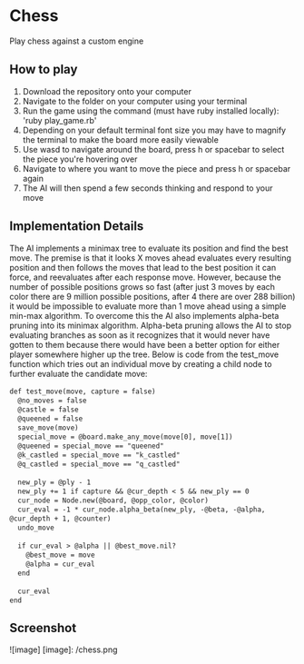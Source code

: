 # Chess

Play chess against a custom engine

## How to play

1. Download the repository onto your computer
2. Navigate to the folder on your computer using your terminal
3. Run the game using the command (must have ruby installed locally): 'ruby play_game.rb'
4. Depending on your default terminal font size you may have to magnify the terminal to make the board more easily viewable
5. Use wasd to navigate around the board, press h or spacebar to select the piece you're hovering over
6. Navigate to where you want to move the piece and press h or spacebar again
7. The AI will then spend a few seconds thinking and respond to your move

## Implementation Details

The AI implements a minimax tree to evaluate its position and find the best move. The premise is that it looks X moves ahead evaluates every resulting position and then follows the moves that lead to the best position it can force, and reevaluates after each response move.  However, because the number of possible positions grows so fast (after just 3 moves by each color there are 9 million possible positions, after 4 there are over 288 billion) it would be impossible to evaluate more than 1 move ahead using a simple min-max algorithm. To overcome this the AI also implements alpha-beta pruning into its minimax algorithm. Alpha-beta pruning allows the AI to stop evaluating branches as soon as it recognizes that it would never have gotten to them because there would have been a better option for either player somewhere higher up the tree. Below is code from the test_move function which tries out an individual move by creating a child node to further evaluate the candidate move:

```
def test_move(move, capture = false)
  @no_moves = false
  @castle = false
  @queened = false
  save_move(move)
  special_move = @board.make_any_move(move[0], move[1])
  @queened = special_move == "queened"
  @k_castled = special_move == "k_castled"
  @q_castled = special_move == "q_castled"

  new_ply = @ply - 1
  new_ply += 1 if capture && @cur_depth < 5 && new_ply == 0
  cur_node = Node.new(@board, @opp_color, @color)
  cur_eval = -1 * cur_node.alpha_beta(new_ply, -@beta, -@alpha, @cur_depth + 1, @counter)
  undo_move

  if cur_eval > @alpha || @best_move.nil?
    @best_move = move
    @alpha = cur_eval
  end

  cur_eval
end
```

## Screenshot

![image]
[image]: /chess.png
